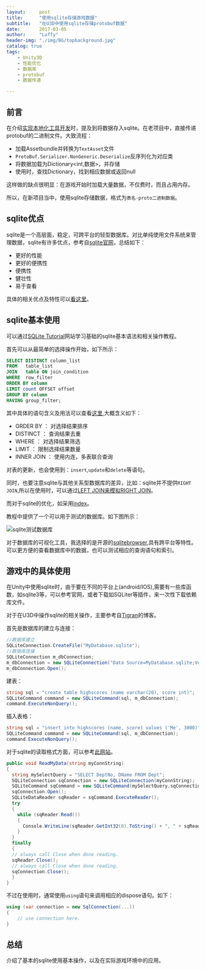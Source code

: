 ```yaml
---
layout:     post
title:      "使用sqlite存储游戏数据"
subtitle:   "在U3D中使用sqlite存储protobuf数据"
date:       2017-03-05
author:     "Luffy"
header-img: "./img/BG/topbackground.jpg"
catalog: true
tags:
    - Unity3D
    - 性能优化
    - 数据库
    - protobuf
    - 数据传递

---
```


## 前言
在介绍[实现本地化工具开发](https://luumoon.github.io/2017/03/05/Excel转表工具的开发及使用/)时，提及到将数据存入sqlite。在老项目中，直接传递protobuf的二进制文件。大致流程：

* 加载Assetbundle并转换为`TextAsset`文件
* `ProtoBuf.Serializer.NonGeneric.Deserialize`反序列化为对应类
* 将数据加载为Dictionary<int,数据>，并存储
* 使用时，查找Dictionary，找到相应数据或返回null

这样做的缺点很明显：在游戏开始时加载大量数据，不仅费时，而且占用内存。

所以，在新项目当中，使用sqlite存储数据，格式为`表名-proto二进制数据`。

## sqlite优点
sqlite是一个高层面，稳定，可跨平台的轻型数据库。对比单纯使用文件系统来管理数据，sqlite有许多优点，参考自[sqlite官网](https://www.sqlite.org/aff_short.html)，总结如下：

* 更好的性能
* 更好的便携性
* 便携性
* 健壮性
* 易于查看

具体的相关优点及特性可以[看这里](https://www.sqlite.org/appfileformat.html)。

## sqlite基本使用

可以通过[SQLite Tutorial](http://www.sqlitetutorial.net)网站学习基础的sqlite基本语法和相关操作教程。

首先可以从最简单的选择操作开始，如下所示：

```sql
SELECT DISTINCT column_list
FROM   table_list
JOIN   table ON join_condition
WHERE  row_filter
ORDER BY column
LIMIT count OFFSET offset
GROUP BY column
HAVING group_filter;
```

其中具体的语句含义及用法可以查看[这里](http://www.sqlitetutorial.net/sqlite-select/),大概含义如下：

* ORDER BY   ： 对选择结果排序
* DISTINCT   ： 查询结果去重
* WHERE      ： 对选择结果筛选
* LIMIT      ： 限制选择结果数量
* INNER JOIN ： 使用内连，多表联合查询

对表的更新，也会使用到：`insert`,`update`和`delete`等语句。

同时，也要注意sqlite与其他关系型数据库的差异，比如：sqlite并不提供`RIGHT JOIN`,所以在使用时，可以通过[LEFT JOIN来模拟RIGHT JOIN](http://www.sqlitetutorial.net/sqlite-full-outer-join/)。


而对于sqlite的优化，如采用[index](http://www.sqlitetutorial.net/sqlite-index/)。

教程中提供了一个可以用于测试的数据库。如下图所示：

![sqlite测试数据库](/img/sqlite/sql3.jpg)

对于数据库的可视化工具，我选择的是开源的[sqlitebrowser](https://github.com/sqlitebrowser/sqlitebrowser/),具有跨平台等特性。可以更方便的查看数据库中的数据，也可以测试相应的查询语句和索引。

## 游戏中的具体使用

在Unity中使用sqlite时，由于要在不同的平台上(android/IOS),需要有一些库函数，如sqlite3等，可以参考官网，或者下载如SQLiter等插件，来一次性下载依赖库文件。

对于在U3D中操作sqlite的相关操作，主要参考自[Tigran](https://github.com/sqlitebrowser/sqlitebrowser/)的博客。

首先是数据库的建立与连接：

```cs
//数据库建立
SQLiteConnection.CreateFile("MyDatabase.sqlite");
//数据库连接
SQLiteConnection m_dbConnection;
m_dbConnection = new SQLiteConnection("Data Source=MyDatabase.sqlite;Version=3;");
m_dbConnection.Open();
```

建表：

```cs
string sql = "create table highscores (name varchar(20), score int)";
SQLiteCommand command = new SQLiteCommand(sql, m_dbConnection);
command.ExecuteNonQuery();
```

插入表格：

```cs
string sql = "insert into highscores (name, score) values ('Me', 3000)";
SQLiteCommand command = new SQLiteCommand(sql, m_dbConnection);
command.ExecuteNonQuery();
```

对于sqlite的读取格式方面，可以参考[此网站](https://www.devart.com/dotconnect/sqlite/docs/Devart.Data.SQLite~Devart.Data.SQLite.SQLiteCommand.html)。

```cs
public void ReadMyData(string myConnString)
{
  string mySelectQuery = "SELECT DeptNo, DName FROM Dept";
  SQLiteConnection sqConnection = new SQLiteConnection(myConnString);
  SQLiteCommand sqCommand = new SQLiteCommand(mySelectQuery,sqConnection);
  sqConnection.Open();
  SQLiteDataReader sqReader = sqCommand.ExecuteReader();
  try
  {
    while (sqReader.Read())
    {
      Console.WriteLine(sqReader.GetInt32(0).ToString() + ", " + sqReader.GetString(1));
    }
  }
  finally
  {
  // always call Close when done reading.
  sqReader.Close();
  // always call Close when done reading.
  sqConnection.Close();
  }
}
```

不过在使用时，通常使用`using`语句来调用相应的dispose语句。如下：

```cs
using (var connection = new SqlConnection(...))
{
    // use connection here.
} 
```


## 总结

介绍了基本的sqlite使用基本操作，以及在实际游戏环境中的应用。